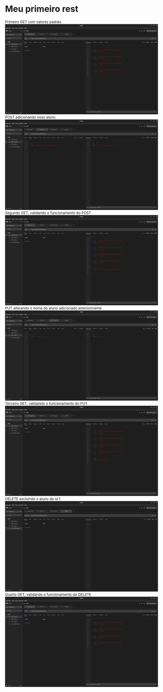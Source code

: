 # Meu primeiro rest

<figcaption style="font-size: smaller;">Primeiro GET com valores padrão.</figcaption>
<img src='./img/Screenshot from 2024-02-26 12-35-20.png'>
<figcaption style="font-size: smaller;">POST adicionando novo aluno.</figcaption>
<img src='./img/Screenshot from 2024-02-26 12-35-35.png'>
<figcaption style="font-size: smaller;">Segundo GET, validando o funcionamento do POST</figcaption>
<img src='./img/Screenshot from 2024-02-26 12-35-43.png'>
<figcaption style="font-size: smaller;">PUT alterando o nome do aluno adicionado anteriormente</figcaption>
<img src='./img/Screenshot from 2024-02-26 12-36-23.png'>
<figcaption style="font-size: smaller;">Terceiro GET, validando o funcionamento do PUT.</figcaption>
<img src='./img/Screenshot from 2024-02-26 12-36-31.png'>
<figcaption style="font-size: smaller;">DELETE excluindo o aluno de id 1</figcaption>
<img src='./img/Screenshot from 2024-02-26 12-36-59.png'>
<figcaption style="font-size: smaller;">Quarto GET, validando o funcionamento do DELETE</figcaption>
<img src='./img/Screenshot from 2024-02-26 12-37-09.png'>
